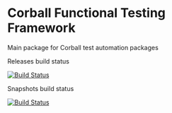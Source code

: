 Corball Functional Testing Framework
===============

Main package for Corball test automation packages

Releases build status

[![Build Status](http://jenkins.acenhauer.com/buildStatus/icon?job=corball-core-releases)](http://jenkins.acenhauer.com/buildStatus/icon?job=corball-core-releases)

Snapshots build status

[![Build Status](http://jenkins.acenhauer.com/buildStatus/icon?job=corball-core-snapshots)](http://jenkins.acenhauer.com/buildStatus/icon?job=corball-core-snapshots)